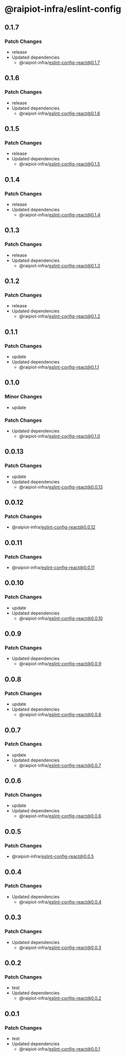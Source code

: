# @raipiot-infra/eslint-config

## 0.1.7

### Patch Changes

- release
- Updated dependencies
  - @raipiot-infra/eslint-config-react@0.1.7

## 0.1.6

### Patch Changes

- release
- Updated dependencies
  - @raipiot-infra/eslint-config-react@0.1.6

## 0.1.5

### Patch Changes

- release
- Updated dependencies
  - @raipiot-infra/eslint-config-react@0.1.5

## 0.1.4

### Patch Changes

- release
- Updated dependencies
  - @raipiot-infra/eslint-config-react@0.1.4

## 0.1.3

### Patch Changes

- release
- Updated dependencies
  - @raipiot-infra/eslint-config-react@0.1.3

## 0.1.2

### Patch Changes

- release
- Updated dependencies
  - @raipiot-infra/eslint-config-react@0.1.2

## 0.1.1

### Patch Changes

- update
- Updated dependencies
  - @raipiot-infra/eslint-config-react@0.1.1

## 0.1.0

### Minor Changes

- update

### Patch Changes

- Updated dependencies
  - @raipiot-infra/eslint-config-react@0.1.0

## 0.0.13

### Patch Changes

- update
- Updated dependencies
  - @raipiot-infra/eslint-config-react@0.0.13

## 0.0.12

### Patch Changes

- @raipiot-infra/eslint-config-react@0.0.12

## 0.0.11

### Patch Changes

- @raipiot-infra/eslint-config-react@0.0.11

## 0.0.10

### Patch Changes

- update
- Updated dependencies
  - @raipiot-infra/eslint-config-react@0.0.10

## 0.0.9

### Patch Changes

- Updated dependencies
  - @raipiot-infra/eslint-config-react@0.0.9

## 0.0.8

### Patch Changes

- update
- Updated dependencies
  - @raipiot-infra/eslint-config-react@0.0.8

## 0.0.7

### Patch Changes

- update
- Updated dependencies
  - @raipiot-infra/eslint-config-react@0.0.7

## 0.0.6

### Patch Changes

- update
- Updated dependencies
  - @raipiot-infra/eslint-config-react@0.0.6

## 0.0.5

### Patch Changes

- @raipiot-infra/eslint-config-react@0.0.5

## 0.0.4

### Patch Changes

- Updated dependencies
  - @raipiot-infra/eslint-config-react@0.0.4

## 0.0.3

### Patch Changes

- Updated dependencies
  - @raipiot-infra/eslint-config-react@0.0.3

## 0.0.2

### Patch Changes

- test
- Updated dependencies
  - @raipiot-infra/eslint-config-react@0.0.2

## 0.0.1

### Patch Changes

- test
- Updated dependencies
  - @raipiot-infra/eslint-config-react@0.0.1
